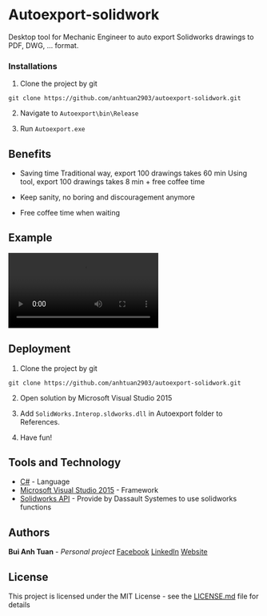 # Autoexport-solidwork

Desktop tool for Mechanic Engineer to auto export Solidworks drawings to PDF, DWG, ... format.

### Installations

1. Clone the project by git

```
git clone https://github.com/anhtuan2903/autoexport-solidwork.git
```
2. Navigate to ```Autoexport\bin\Release```

3. Run ```Autoexport.exe```

## Benefits

- Saving time
    Traditional way, export 100 drawings takes 60 min
    Using tool, export 100 drawings takes 8 min + free coffee time

- Keep sanity, no boring and discouragement anymore

- Free coffee time when waiting

## Example

![Demo video](https://github.com/anhtuan2903/autoexport-solidwork/blob/master/Assets/AutoexportManual.mp4)


## Deployment

1. Clone the project by git

```
git clone https://github.com/anhtuan2903/autoexport-solidwork.git
```
2. Open solution by Microsoft Visual Studio 2015

3. Add ```SolidWorks.Interop.sldworks.dll``` in Autoexport folder to References.

4. Have fun!

## Tools and Technology

* [C#](https://docs.microsoft.com/en-us/dotnet/csharp/) - Language
* [Microsoft Visual Studio 2015](https://visualstudio.microsoft.com/vs/older-downloads/) - Framework
* [Solidworks API](http://help.solidworks.com/2018/english/api/sldworksapiprogguide/overview/solidworks_csharp_and_vb.net__project_templates.htm?verRedirect=1) - Provide by Dassault Systemes to use solidworks functions

## Authors

**Bui Anh Tuan** - *Personal project* 
[Facebook](https://www.facebook.com/buianhtuan2903/)
[LinkedIn](https://www.linkedin.com/in/buianhtuan2903/)
[Website]()

## License

This project is licensed under the MIT License - see the [LICENSE.md](https://github.com/anhtuan2903/autoexport-solidwork/blob/master/LICENSE) file for details
